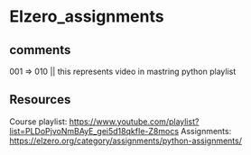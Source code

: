 # Elzero_assignments

## comments
001 => 010 || this represents video in mastring python playlist

## Resources
Course playlist: https://www.youtube.com/playlist?list=PLDoPjvoNmBAyE_gei5d18qkfIe-Z8mocs
Assignments: https://elzero.org/category/assignments/python-assignments/